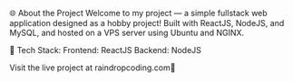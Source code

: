 🌐 About the Project
Welcome to my project — a simple fullstack web application designed as a hobby project! Built with ReactJS, NodeJS, and MySQL, and hosted on a VPS server using Ubuntu and NGINX.

🚀 Tech Stack:
Frontend: ReactJS
Backend: NodeJS

Visit the live project at raindropcoding.com🌟
